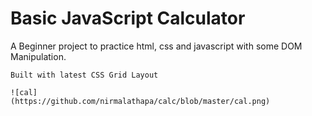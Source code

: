# Basic JavaScript Calculator

A Beginner project to practice html, css and javascript with some DOM Manipulation.

```
Built with latest CSS Grid Layout 

![cal]
(https://github.com/nirmalathapa/calc/blob/master/cal.png)
